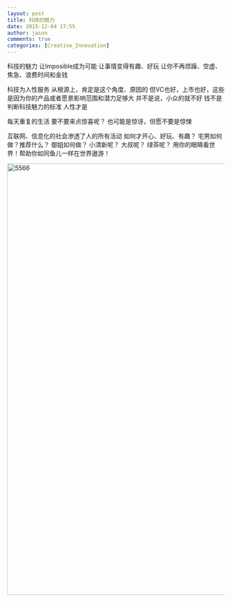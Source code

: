 ```yaml
---
layout: post
title: 科技的魅力
date: 2015-12-04 17:55
author: jason
comments: true
categories: [Creative_Innovation]
---
```

科技的魅力
让Imposible成为可能
让事情变得有趣、好玩
让你不再烦躁、空虚、焦急、浪费时间和金钱

科技为人性服务
从根源上，肯定是这个角度、原因的
但VC也好，上市也好，这些是因为你的产品或者愿景影响范围和潜力足够大
并不是说，小众的就不好
钱不是判断科技魅力的标准
人性才是

每天重复的生活
要不要来点惊喜呢？
也可能是惊讶，但愿不要是惊悚

互联网、信息化的社会渗透了人的所有活动
如何才开心、好玩、有趣？
宅男如何做？推荐什么？
御姐如何做？
小清新呢？
大叔呢？
绿茶呢？
用你的眼睛看世界！帮助你如同鱼儿一样在世界遨游！

<a href="http://121.40.214.164/wp-content/uploads/2015/12/5566.jpg"><img class="alignnone size-full wp-image-20" src="http://121.40.214.164/wp-content/uploads/2015/12/5566.jpg" alt="5566" width="997" height="1000" /></a>
